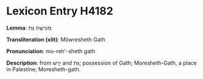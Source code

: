 # Lexicon Entry H4182

**Lemma**: מוֹרֶשֶׁת גַּת

**Transliteration (xlit)**: Môwresheth Gath

**Pronunciation**: mo-reh'-sheth gath

**Description**:
from יָרַשׁ and גַּת; possession of Gath; Moresheth-Gath, a place in Palestine; Moresheth-gath.
